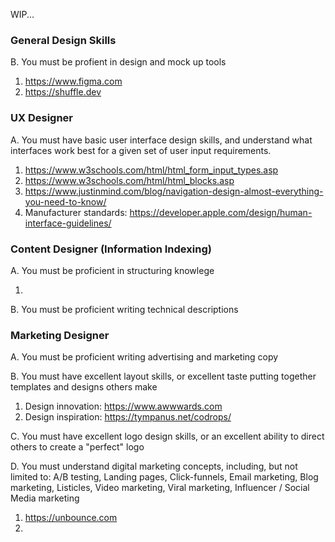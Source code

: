 WIP...


### General Design Skills

B. You must be profient in design and mock up tools


1) https://www.figma.com
2) https://shuffle.dev

### UX Designer

A. You must have basic user interface design skills, and understand what interfaces work best for a given set of user input requirements.

1) https://www.w3schools.com/html/html_form_input_types.asp
2) https://www.w3schools.com/html/html_blocks.asp
3) https://www.justinmind.com/blog/navigation-design-almost-everything-you-need-to-know/
4) Manufacturer standards: https://developer.apple.com/design/human-interface-guidelines/

### Content Designer (Information Indexing)

A.  You must be proficient in structuring knowlege 

1)

B. You must be proficient writing technical descriptions

### Marketing Designer

A. You must be proficient writing advertising and marketing copy

B. You must have excellent layout skills, or excellent taste putting together templates and designs others make

1) Design innovation: https://www.awwwards.com
2) Design inspiration: https://tympanus.net/codrops/


C. You must have excellent logo design skills, or an excellent ability to direct others to create a "perfect" logo

D. You must understand digital marketing concepts, including, but not limited to:
A/B testing, Landing pages, Click-funnels, Email marketing, Blog marketing, Listicles, Video marketing, Viral marketing, Influencer / Social Media marketing

1) https://unbounce.com
2) 
